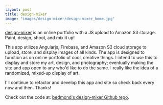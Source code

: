 ```yaml
---
layout: post
title: design-mixer
image: "images/design-mixer/design-mixer_home.jpg"
---
```

[design-mixer][design-mixer] is an online portfolio with a JS upload to Amazon S3 storage. Paint, design, shoot, and mix it up!

This app utilizes Angularjs, Firebase, and Amazon S3 cloud storage to upload, store, and display images of all kinds. The app is designed to function as on online portfolio of cool, creative things. I intend to use this to display and store my art, design, and photography; eventually making the site and app open to any who'd like to do the same. I really like the idea of a randomized, mixed-up display of art.

I'll continue to refactor and develop this app and site so check back every now and then. Thanks!

Check out the code at:
[bedmond's design-mixer Github repo][bedmond-gh].

[bedmond-gh]: https://github.com/bedmond/design-mixer
[design-mixer]: http://design-mixer.herokuapp.com/